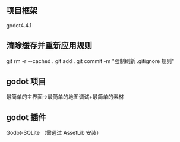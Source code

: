 ##  项目框架
godot4.4.1
## 清除缓存并重新应用规则
git rm -r --cached .
git add .
git commit -m "强制刷新 .gitignore 规则"

## godot 项目
最简单的主界面->最简单的地图调试+最简单的素材

## godot 插件
Godot-SQLite （需通过 AssetLib 安装）
